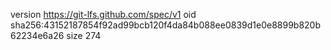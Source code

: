 version https://git-lfs.github.com/spec/v1
oid sha256:43152187854f92ad99bcb120f4da84b088ee0839d1e0e8899b820b62234e6a26
size 274
